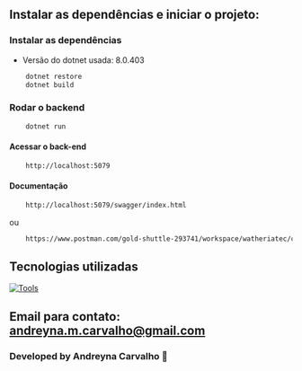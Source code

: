 ## Instalar as dependências e iniciar o projeto:

### Instalar as dependências

- Versão do dotnet usada: 8.0.403

```bash
    dotnet restore
    dotnet build
```

### Rodar o backend

```bash
    dotnet run
```

#### Acessar o back-end

```bash
    http://localhost:5079
```

#### Documentação

```bash
    http://localhost:5079/swagger/index.html
```

ou 

```bash
    https://www.postman.com/gold-shuttle-293741/workspace/watheriatec/collection/25199171-e2264f9e-e771-4680-8374-99938dfc4aab
```


## Tecnologias utilizadas

[![Tools](https://skillicons.dev/icons?i=c#)](https://skillicons.dev)

## Email para contato: andreyna.m.carvalho@gmail.com

### Developed by Andreyna Carvalho 🤗
